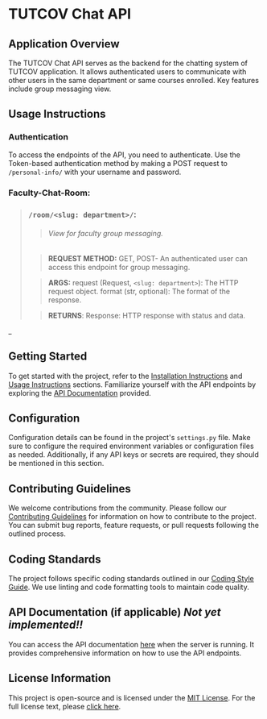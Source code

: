 # TUTCOV Chat API

## Application Overview

The TUTCOV Chat API serves as the backend for the chatting system of TUTCOV application. It allows authenticated users to communicate with other users in the same department or same courses enrolled. Key features include group messaging view. 


## Usage Instructions

### Authentication

To access the endpoints of the API, you need to authenticate. Use the Token-based authentication method by making a POST request to `/personal-info/` with your username and password.


### Faculty-Chat-Room:

>  ### `/room/<slug: department>/`:
> 
>> ###### _View for faculty group messaging._
>    
>> **REQUEST METHOD:** GET, POST- An authenticated user can access this endpoint for group messaging.
>
>> **ARGS:**
        request (Request, `<slug: department>`): The HTTP request object.
        format (str, optional): The format of the response.
>    
>> **RETURNS**: Response: HTTP response with status and data.

_
## Getting Started

To get started with the project, refer to the [Installation Instructions](#installation-instructions) and [Usage Instructions](#usage-instructions) sections. Familiarize yourself with the API endpoints by exploring the [API Documentation](#api-documentation) provided.

## Configuration

Configuration details can be found in the project's `settings.py` file. Make sure to configure the required environment variables or configuration files as needed. Additionally, if any API keys or secrets are required, they should be mentioned in this section.

## Contributing Guidelines

We welcome contributions from the community. Please follow our [Contributing Guidelines](#contributing-guidelines) for information on how to contribute to the project. You can submit bug reports, feature requests, or pull requests following the outlined process.

## Coding Standards

The project follows specific coding standards outlined in our [Coding Style Guide](#coding-standards). We use linting and code formatting tools to maintain code quality.


## API Documentation (if applicable)  **_Not yet implemented!!_**

You can access the API documentation [here](#api-documentation) when the server is running. It provides comprehensive information on how to use the API endpoints.

## License Information

This project is open-source and is licensed under the [MIT License](LICENSE). For the full license text, please [click here](LICENSE).
